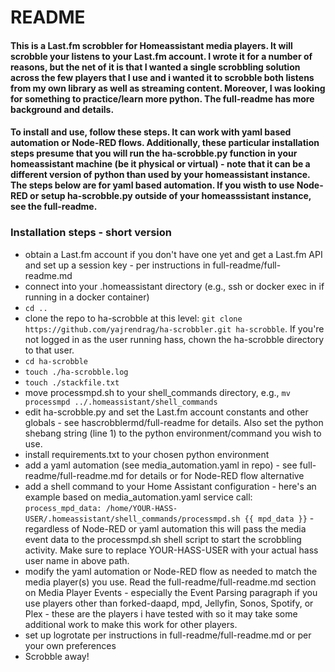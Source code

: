 # README

#### This is a Last.fm scrobbler for Homeassistant media players.  It will scrobble your listens to your Last.fm account.  I wrote it for a number of reasons, but the net of it is that I wanted a single scrobbling solution across the few players that I use and i wanted it to scrobble both listens from my own library as well as streaming content.  Moreover, I was looking for something to practice/learn more python.  The full-readme has more background and details.

#### To install and use, follow these steps.  It can work with yaml based automation or Node-RED flows.  Additionally, these particular installation steps presume that you will run the ha-scrobble.py function in your homeassistant machine (be it physical or virtual) - note that it can be a different version of python than used by your homeassistant instance.  The steps below are for yaml based automation.  If you wisth to use Node-RED or setup ha-scrobble.py outside of your homeasssistant instance, see the full-readme.

### Installation steps - short version 
- obtain a Last.fm account if you don't have one yet and get a Last.fm API and set up a session key - per instructions in full-readme/full-readme.md
- connect into your .homeassistant directory (e.g., ssh or docker exec in if running in a docker container)
- `cd ..`
- clone the repo to ha-scrobble at this level:  `git clone https://github.com/yajrendrag/ha-scrobbler.git ha-scrobble`.  If you're not logged in as the user running hass, chown the ha-scrobble directory to that user.
- `cd ha-scrobble`
- `touch ./ha-scrobble.log`
- `touch ./stackfile.txt`
- move processmpd.sh to your shell_commands directory, e.g., `mv processmpd ../.homeassistant/shell_commands`
- edit ha-scrobble.py and set the Last.fm account constants and other globals - see hascrobblermd/full-readme for details.  Also set the python shebang string (line 1) to the python environment/command you wish to use.
- install requirements.txt to your chosen python environment
- add a yaml automation (see media_automation.yaml in repo) - see full-readme/full-readme.md for details or for Node-RED flow alternative
- add a shell command to your Home Assistant configuration - here's an example based on media_automation.yaml service call:
`process_mpd_data: /home/YOUR-HASS-USER/.homeassistant/shell_commands/processmpd.sh {{ mpd_data }}` - regardless of Node-RED or yaml automation this will pass the media event data to the processmpd.sh shell script to start the scrobbling activity.  Make sure to replace YOUR-HASS-USER with your actual hass user name in above path.
- modify the yaml automation or Node-RED flow as needed to match the media player(s) you use.  Read the full-readme/full-readme.md section on Media Player Events - especially the Event Parsing paragraph if you use players other than forked-daapd, mpd, Jellyfin, Sonos, Spotify, or Plex - these are the players i have tested with so it may take some additional work to make this work for other players.
- set up logrotate per instructions in full-readme/full-readme.md or per your own preferences
- Scrobble away!
